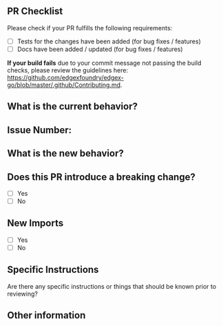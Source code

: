 ## PR Checklist
Please check if your PR fulfills the following requirements:

- [ ] Tests for the changes have been added (for bug fixes / features)
- [ ] Docs have been added / updated (for bug fixes / features)

**If your build fails** due to your commit message not passing the build checks, please review the guidelines here: https://github.com/edgexfoundry/edgex-go/blob/master/.github/Contributing.md.

## What is the current behavior?
<!-- Please describe the current behavior and link to a relevant issue. -->


## Issue Number:


## What is the new behavior?


## Does this PR introduce a breaking change?
<!-- If this PR contains a breaking change, please describe the impact and migration path for existing applications below. -->

- [ ] Yes
- [ ] No

## New Imports
<!-- Are there any new imports or modules? If so, what are they used for and why? -->

- [ ] Yes
- [ ] No

## Specific Instructions
Are there any specific instructions or things that should be known prior to reviewing?


## Other information
